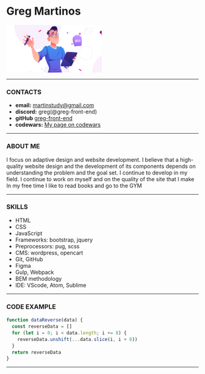 # Greg Martinos

<img src='./images/my-logo.png' alt='my-logo' style='max-width: 250px'>

---

### CONTACTS
- **email:** martinstudy@gmail.com
- **discord:** greg(@greg-front-end)
- **gitHub** [greg-front-end](https://github.com/greg-front-end)
- **codewars:** [My page on codewars](https://www.codewars.com/users/greg-front-end)

---

### ABOUT ME
I focus on adaptive design and website development.
I believe that a high-quality website design and the development of its components depends on understanding the problem and the goal set.
I continue to develop in my field. I continue to work on myself and on the quality of the site that I make
In my free time I like to read books and go to the GYM

---

### SKILLS
- HTML
- CSS
- JavaScript
- Frameworks: bootstrap, jquery
- Preprocessors: pug, scss
- CMS: wordpress, opencart
- Git, GitHub
- Figma
- Gulp, Webpack
- BEM methodology
- IDE: VScode, Atom, Sublime

---

### CODE EXAMPLE
```javascript
function dataReverse(data) {
  const reverseData = []
  for (let i = 0; i < data.length; i += 8) {
    reverseData.unshift(...data.slice(i, i + 8))
  }
  return reverseData
}
```
---